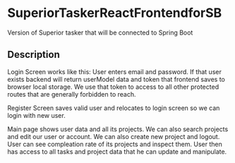 # SuperiorTaskerReactFrontendforSB
Version of Superior tasker that will be connected to Spring Boot

## Description
Login Screen works like this: User enters email and password. If that user exists backend will return userModel data and token that frontend saves to browser local storage. We use that token to access to all other protected routes that are generally forbidden to reach.

Register Screen saves valid user and relocates to login screen so we can login with new user.

Main page shows user data and all its projects. We can also search projects and edit our user or account. We can also create new project and logout. User can see compleation rate of its projects and inspect them. User then has access to all tasks and project data that he can update and manipulate.

